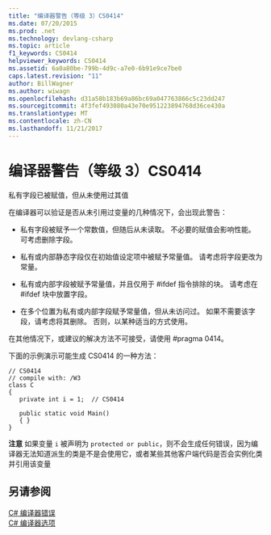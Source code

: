 ```yaml
---
title: "编译器警告（等级 3）CS0414"
ms.date: 07/20/2015
ms.prod: .net
ms.technology: devlang-csharp
ms.topic: article
f1_keywords: CS0414
helpviewer_keywords: CS0414
ms.assetid: 6a0a80be-799b-4d9c-a7e0-6b91e9ce7be0
caps.latest.revision: "11"
author: BillWagner
ms.author: wiwagn
ms.openlocfilehash: d31a58b183b69a86bc69a047763866c5c23dd247
ms.sourcegitcommit: 4f3fef493080a43e70e951223894768d36ce430a
ms.translationtype: MT
ms.contentlocale: zh-CN
ms.lasthandoff: 11/21/2017
---
```

# <a name="compiler-warning-level-3-cs0414"></a>编译器警告（等级 3）CS0414
私有字段已被赋值，但从未使用过其值  
  
 在编译器可以验证是否从未引用过变量的几种情况下，会出现此警告：  
  
-   私有字段被赋予一个常数值，但随后从未读取。 不必要的赋值会影响性能。 可考虑删除字段。  
  
-   私有或内部静态字段仅在初始值设定项中被赋予常量值。 请考虑将字段更改为常量。  
  
-   私有或内部字段被赋予常量值，并且仅用于 #ifdef 指令排除的块。 请考虑在 #ifdef 块中放置字段。  
  
-   在多个位置为私有或内部字段赋予常量值，但从未访问过。 如果不需要该字段，请考虑将其删除。 否则，以某种适当的方式使用。  
  
 在其他情况下，或建议的解决方法不可接受，请使用 #pragma 0414。  
  
 下面的示例演示可能生成 CS0414 的一种方法：  
  
```  
// CS0414  
// compile with: /W3  
class C  
{  
   private int i = 1;  // CS0414  
  
   public static void Main()  
   { }  
}  
```  
  
 **注意** 如果变量 `i` 被声明为 `protected or public`，则不会生成任何错误，因为编译器无法知道派生的类是不是会使用它，或者某些其他客户端代码是否会实例化类并引用该变量  
  
## <a name="see-also"></a>另请参阅  
 [C# 编译器错误](../../csharp/language-reference/compiler-messages/index.md)  
 [C# 编译器选项](../../csharp/language-reference/compiler-options/index.md)
